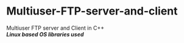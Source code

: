 # Multiuser-FTP-server-and-client
Multiuser FTP server and Client in C++
<br />***Linux based OS libraries used***
